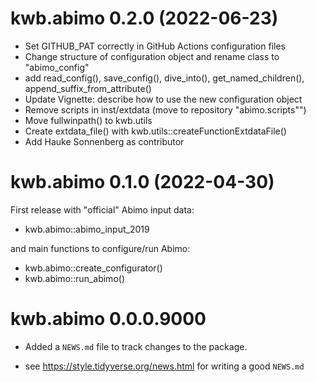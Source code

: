 # kwb.abimo 0.2.0 (2022-06-23)

* Set GITHUB_PAT correctly in GitHub Actions configuration files
* Change structure of configuration object and rename class to "abimo_config"
* add read_config(), save_config(), dive_into(), get_named_children(),
  append_suffix_from_attribute()
* Update Vignette: describe how to use the new configuration object
* Remove scripts in inst/extdata (move to repository "abimo.scripts"")
* Move fullwinpath() to kwb.utils
* Create extdata_file() with kwb.utils::createFunctionExtdataFile()
* Add Hauke Sonnenberg as contributor

# kwb.abimo 0.1.0 (2022-04-30)

First release with "official" Abimo input data:

* kwb.abimo::abimo_input_2019

and main functions to configure/run Abimo:

* kwb.abimo::create_configurator()
* kwb.abimo::run_abimo()

# kwb.abimo 0.0.0.9000

* Added a `NEWS.md` file to track changes to the package.

* see https://style.tidyverse.org/news.html for writing a good `NEWS.md`



